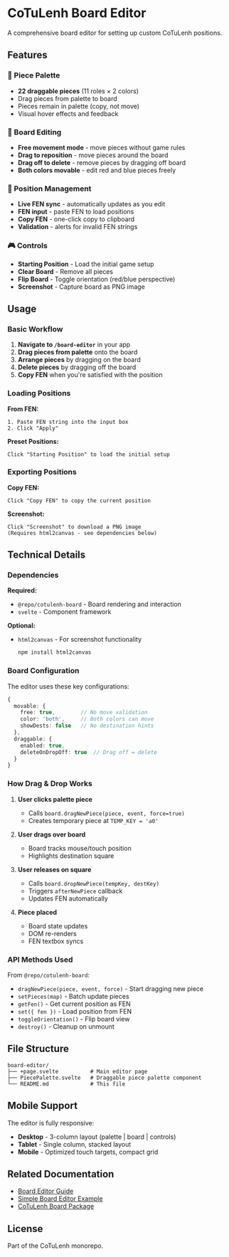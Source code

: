 # CoTuLenh Board Editor

A comprehensive board editor for setting up custom CoTuLenh positions.

## Features

### 🎨 Piece Palette

- **22 draggable pieces** (11 roles × 2 colors)
- Drag pieces from palette to board
- Pieces remain in palette (copy, not move)
- Visual hover effects and feedback

### 🎯 Board Editing

- **Free movement mode** - move pieces without game rules
- **Drag to reposition** - move pieces around the board
- **Drag off to delete** - remove pieces by dragging off board
- **Both colors movable** - edit red and blue pieces freely

### 📝 Position Management

- **Live FEN sync** - automatically updates as you edit
- **FEN input** - paste FEN to load positions
- **Copy FEN** - one-click copy to clipboard
- **Validation** - alerts for invalid FEN strings

### 🎮 Controls

- **Starting Position** - Load the initial game setup
- **Clear Board** - Remove all pieces
- **Flip Board** - Toggle orientation (red/blue perspective)
- **Screenshot** - Capture board as PNG image

## Usage

### Basic Workflow

1. **Navigate to `/board-editor`** in your app
2. **Drag pieces from palette** onto the board
3. **Arrange pieces** by dragging on the board
4. **Delete pieces** by dragging off the board
5. **Copy FEN** when you're satisfied with the position

### Loading Positions

**From FEN:**

```
1. Paste FEN string into the input box
2. Click "Apply"
```

**Preset Positions:**

```
Click "Starting Position" to load the initial setup
```

### Exporting Positions

**Copy FEN:**

```
Click "Copy FEN" to copy the current position
```

**Screenshot:**

```
Click "Screenshot" to download a PNG image
(Requires html2canvas - see dependencies below)
```

## Technical Details

### Dependencies

**Required:**

- `@repo/cotulenh-board` - Board rendering and interaction
- `svelte` - Component framework

**Optional:**

- `html2canvas` - For screenshot functionality
  ```bash
  npm install html2canvas
  ```

### Board Configuration

The editor uses these key configurations:

```typescript
{
  movable: {
    free: true,        // No move validation
    color: 'both',     // Both colors can move
    showDests: false   // No destination hints
  },
  draggable: {
    enabled: true,
    deleteOnDropOff: true  // Drag off = delete
  }
}
```

### How Drag & Drop Works

1. **User clicks palette piece**

   - Calls `board.dragNewPiece(piece, event, force=true)`
   - Creates temporary piece at `TEMP_KEY = 'a0'`

2. **User drags over board**

   - Board tracks mouse/touch position
   - Highlights destination square

3. **User releases on square**

   - Calls `board.dropNewPiece(tempKey, destKey)`
   - Triggers `afterNewPiece` callback
   - Updates FEN automatically

4. **Piece placed**
   - Board state updates
   - DOM re-renders
   - FEN textbox syncs

### API Methods Used

From `@repo/cotulenh-board`:

- `dragNewPiece(piece, event, force)` - Start dragging new piece
- `setPieces(map)` - Batch update pieces
- `getFen()` - Get current position as FEN
- `set({ fen })` - Load position from FEN
- `toggleOrientation()` - Flip board view
- `destroy()` - Cleanup on unmount

## File Structure

```
board-editor/
├── +page.svelte          # Main editor page
├── PiecePalette.svelte   # Draggable piece palette component
└── README.md             # This file
```

## Mobile Support

The editor is fully responsive:

- **Desktop** - 3-column layout (palette | board | controls)
- **Tablet** - Single column, stacked layout
- **Mobile** - Optimized touch targets, compact grid

## Related Documentation

- [Board Editor Guide](/packages/cotulenh-board/docs/board-editor.md)
- [Simple Board Editor Example](/packages/cotulenh-board/simple-board-editor.html)
- [CoTuLenh Board Package](/packages/cotulenh-board/)

## License

Part of the CoTuLenh monorepo.
